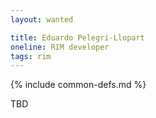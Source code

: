 ```yaml
---
layout: wanted

title: Eduardo Pelegri-Llopart
oneline: RIM developer
tags: rim
---
```

{% include common-defs.md %}

TBD
